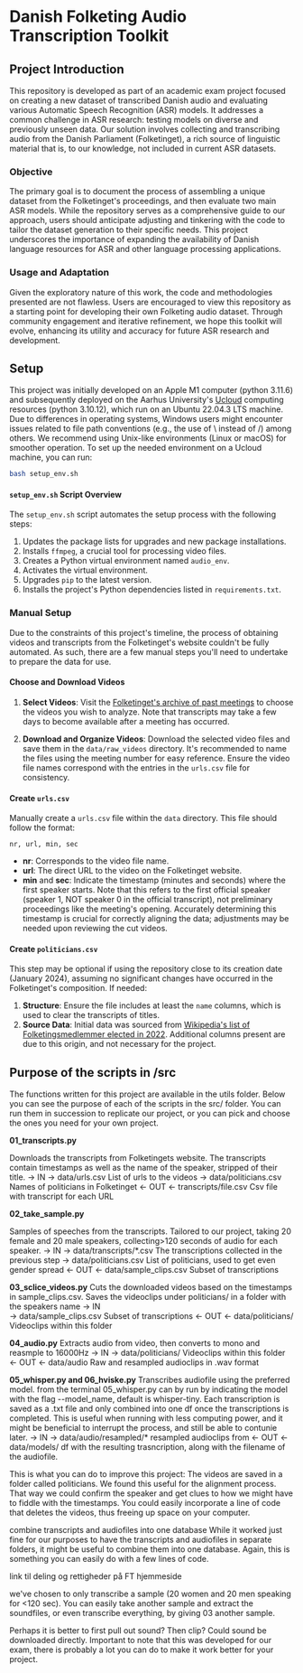 # Danish Folketing Audio Transcription Toolkit

## Project Introduction

This repository is developed as part of an academic exam project focused on creating a new dataset of transcribed Danish audio and evaluating various Automatic Speech Recognition (ASR) models. It addresses a common challenge in ASR research: testing models on diverse and previously unseen data. Our solution involves collecting and transcribing audio from the Danish Parliament (Folketinget), a rich source of linguistic material that is, to our knowledge, not included in current ASR datasets.

### Objective

The primary goal is to document the process of assembling a unique dataset from the Folketinget's proceedings, and then evaluate two main ASR models. While the repository serves as a comprehensive guide to our approach, users should anticipate adjusting and tinkering with the code to tailor the dataset generation to their specific needs. This project underscores the importance of expanding the availability of Danish language resources for ASR and other language processing applications.

### Usage and Adaptation

Given the exploratory nature of this work, the code and methodologies presented are not flawless. Users are encouraged to view this repository as a starting point for developing their own Folketing audio dataset. Through community engagement and iterative refinement, we hope this toolkit will evolve, enhancing its utility and accuracy for future ASR research and development.


## Setup
This project was initially developed on an Apple M1 computer (python 3.11.6) and subsequently deployed on the Aarhus University's [Ucloud](cloud.sdu.dk) computing resources (python 3.10.12), which run on an Ubuntu 22.04.3 LTS machine. Due to differences in operating systems, Windows users might encounter issues related to file path conventions (e.g., the use of \ instead of /) among others. We recommend using Unix-like environments (Linux or macOS) for smoother operation.
To set up the needed environment on a Ucloud machine, you can run:

```bash
bash setup_env.sh
```

#### `setup_env.sh` Script Overview

The `setup_env.sh` script automates the setup process with the following steps:

1. Updates the package lists for upgrades and new package installations.
2. Installs `ffmpeg`, a crucial tool for processing video files.
3. Creates a Python virtual environment named `audio_env`.
4. Activates the virtual environment.
5. Upgrades `pip` to the latest version.
6. Installs the project's Python dependencies listed in `requirements.txt`.





### Manual Setup

Due to the constraints of this project's timeline, the process of obtaining videos and transcripts from the Folketinget's website couldn't be fully automated. As such, there are a few manual steps you'll need to undertake to prepare the data for use.

#### Choose and Download Videos

1. **Select Videos**: Visit the [Folketinget's archive of past meetings](https://www.ft.dk/da/aktuelt/tv-fra-folketinget/tidligere-moeder) to choose the videos you wish to analyze. Note that transcripts may take a few days to become available after a meeting has occurred.
   
2. **Download and Organize Videos**: Download the selected video files and save them in the `data/raw_videos` directory. It's recommended to name the files using the meeting number for easy reference. Ensure the video file names correspond with the entries in the `urls.csv` file for consistency.

#### Create `urls.csv`

Manually create a `urls.csv` file within the `data` directory. This file should follow the format:

```
nr, url, min, sec
```

- **nr**: Corresponds to the video file name.
- **url**: The direct URL to the video on the Folketinget website.
- **min** and **sec**: Indicate the timestamp (minutes and seconds) where the first speaker starts. Note that this refers to the first official speaker (speaker 1, NOT speaker 0 in the official transcript), not preliminary proceedings like the meeting's opening. Accurately determining this timestamp is crucial for correctly aligning the data; adjustments may be needed upon reviewing the cut videos.

#### Create `politicians.csv`

This step may be optional if using the repository close to its creation date (January 2024), assuming no significant changes have occurred in the Folketinget's composition. If needed:

1. **Structure**: Ensure the file includes at least the `name` columns, which is used to clear the transcripts of titles. 
2. **Source Data**: Initial data was sourced from [Wikipedia's list of Folketingsmedlemmer elected in 2022](https://da.wikipedia.org/wiki/Folketingsmedlemmer_valgt_i_2022). Additional columns present are due to this origin, and not necessary for the project.


## Purpose of the scripts in /src
The functions written for this project are available in the utils folder. Below you can see the purpose of each of the scripts in the src/ folder. You can run them in succession to replicate our project, or you can pick and choose the ones you need for your own project. 


**01_transcripts.py**


Downloads the transcripts from Folketingets website. The transcripts contain timestamps as well as the name of the speaker, stripped of their title.
-> IN 
    -> data/urls.csv             List of urls to the videos
    -> data/politicians.csv      Names of politicians in Folketinget
<- OUT 
    <- transcripts/file.csv      Csv file with transcript for each URL


**02_take_sample.py**


Samples of speeches from the transcripts. Tailored to our project, taking 20 female and 20 male speakers, collecting>120 seconds of audio for each speaker.
-> IN
   -> data/transcripts/*.csv      The transcriptions collected in the previous step
   -> data/politicians.csv         List of politicians, used to get even gender spread
<- OUT
   <- data/sample_clips.csv      Subset of transcriptions

**03_sclice_videos.py**
Cuts the downloaded videos based on the timestamps in sample_clips.csv. Saves the videoclips under politicians/ in a folder with the speakers name
-> IN   
   -> data/sample_clips.csv      Subset of transcriptions
<- OUT
   <- data/politicians/             Videoclips within this folder


**04_audio.py**
Extracts audio from video, then converts to mono and reasmple to 16000Hz
-> IN
   -> data/politicians/             Videoclips within this folder
<- OUT
   <- data/audio                  Raw and resampled audioclips in .wav format

**05_whisper.py and 06_hviske.py**
Transcribes audiofile using the preferred model. from the terminal 05_whisper.py can by run by indicating the model with the flag --model_name, default is whisper-tiny.
Each transcription is saved as a .txt file and only combined into one df once the transcriptions is completed. This is useful when running with less computing power, and it might be beneficial to interrupt the process, and still be able to contunie later.
-> IN
   -> data/audio/resampled/*    resampled audioclips from 
<- OUT
   <- data/models/            df with the resulting trasncription, along with the filename of the audiofile. 



This is what you can do to improve this project:
The videos are saved in a folder called politicians. We found this useful for the alignment process. That way we could confirm the speaker and get clues to how we might have to fiddle with the timestamps. You could easily incorporate a line of code that deletes the videos, thus freeing up space on your computer.

combine transcripts and audiofiles into one database
While it worked just fine for our purposes to have the transcripts and audiofiles in separate folders, it might be useful to combine them into one database. Again, this is something you can easily do with a few lines of code.



link til deling og rettigheder på FT hjemmeside



we've chosen to only transcribe a sample (20 women and 20 men speaking for <120 sec). You can easily take another sample and extract the soundfiles, or even transcribe everything, by giving 03 another sample.

Perhaps it is better to first pull out sound? Then clip? Could sound be downloaded directly. Important to note that this was developed for our exam, there is probably a lot you can do to make it work better for your project.
